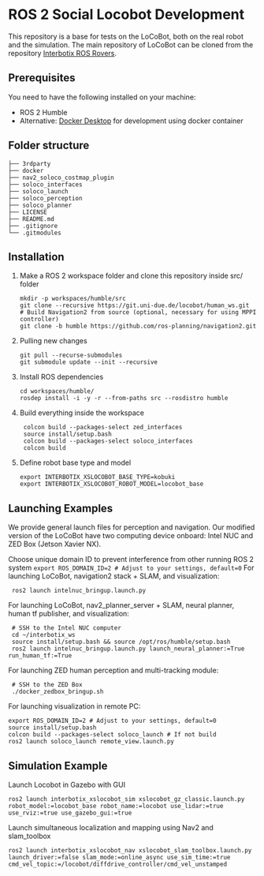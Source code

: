 # ROS 2 Social Locobot Development

This repository is a base for tests on the LoCoBot, both on the real robot and the simulation. The main repository of LoCoBot can be cloned from the repository [Interbotix ROS Rovers](https://github.com/Interbotix/interbotix_ros_rovers/tree/humble). 

## Prerequisites
You need to have the following installed on your machine:
- ROS 2 Humble
- Alternative: [Docker Desktop](https://www.docker.com/products/docker-desktop) for development using docker container


## Folder structure

    ├── 3rdparty
    ├── docker
    ├── nav2_soloco_costmap_plugin
    ├── soloco_interfaces           
    ├── soloco_launch               
    ├── soloco_perception
    ├── soloco_planner
    ├── LICENSE
    ├── README.md
    ├── .gitignore
    └── .gitmodules


## Installation
1. Make a ROS 2 workspace folder and clone this repository inside src/ folder
    ```
    mkdir -p workspaces/humble/src
    git clone --recursive https://git.uni-due.de/locobot/human_ws.git
    # Build Navigation2 from source (optional, necessary for using MPPI controller)
    git clone -b humble https://github.com/ros-planning/navigation2.git
    ```

2. Pulling new changes
    ```
    git pull --recurse-submodules
    git submodule update --init --recursive
    ```

3. Install ROS dependencies
    ```
    cd workspaces/humble/
    rosdep install -i -y -r --from-paths src --rosdistro humble
    ```

4. Build everything inside the workspace
   ```
    colcon build --packages-select zed_interfaces
    source install/setup.bash
    colcon build --packages-select soloco_interfaces
    colcon build
   ```

5. Define robot base type and model
   ```
   export INTERBOTIX_XSLOCOBOT_BASE_TYPE=kobuki
   export INTERBOTIX_XSLOCOBOT_ROBOT_MODEL=locobot_base
   ```

## Launching Examples
We provide general launch files for perception and navigation. Our modified version of the LoCoBot have two computing device onboard: Intel NUC and ZED Box (Jetson Xavier NX).

Choose unique domain ID to prevent interference from other running ROS 2 system
    ```
    export ROS_DOMAIN_ID=2 # Adjust to your settings, default=0
    ```
For launching LoCoBot, navigation2 stack + SLAM, and visualization:
   ```
    ros2 launch intelnuc_bringup.launch.py
   ```
For launching LoCoBot, nav2_planner_server + SLAM, neural planner, human tf publisher, and visualization:
   ```
    # SSH to the Intel NUC computer
    cd ~/interbotix_ws
    source install/setup.bash && source /opt/ros/humble/setup.bash
    ros2 launch intelnuc_bringup.launch.py launch_neural_planner:=True run_human_tf:=True
   ```
For launching ZED human perception and multi-tracking module:
   ```
    # SSH to the ZED Box 
    ./docker_zedbox_bringup.sh
   ```
For launching visualization in remote PC:

    export ROS_DOMAIN_ID=2 # Adjust to your settings, default=0
    source install/setup.bash
    colcon build --packages-select soloco_launch # If not build
    ros2 launch soloco_launch remote_view.launch.py

## Simulation Example
Launch Locobot in Gazebo with GUI

    ros2 launch interbotix_xslocobot_sim xslocobot_gz_classic.launch.py robot_model:=locobot_base robot_name:=locobot use_lidar:=true use_rviz:=true use_gazebo_gui:=true 

Launch simultaneous localization and mapping using Nav2 and slam_toolbox

    ros2 launch interbotix_xslocobot_nav xslocobot_slam_toolbox.launch.py launch_driver:=false slam_mode:=online_async use_sim_time:=true cmd_vel_topic:=/locobot/diffdrive_controller/cmd_vel_unstamped
